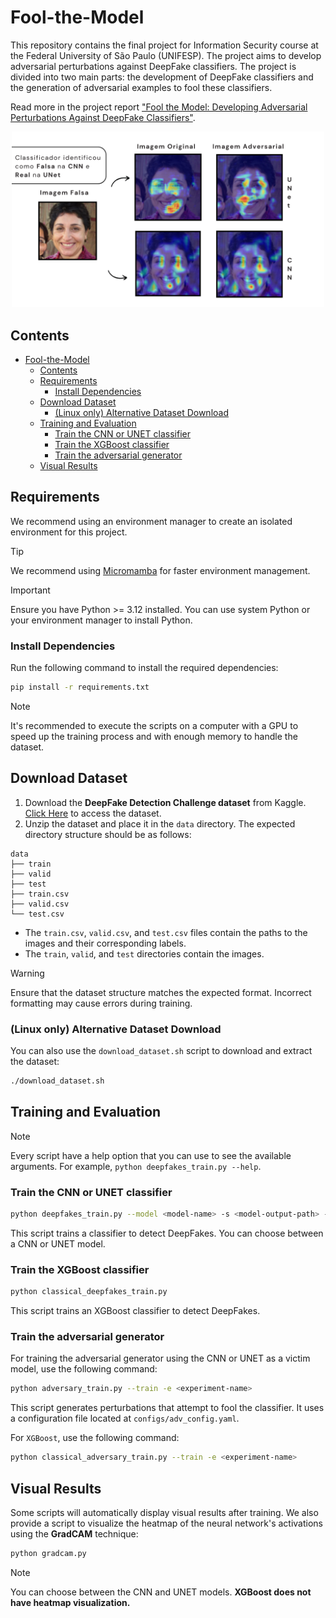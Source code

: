 # Fool-the-Model


This repository contains the final project for Information Security course at the Federal University of São Paulo (UNIFESP). The project aims to develop adversarial perturbations against DeepFake classifiers. The project is divided into two main parts: the development of DeepFake classifiers and the generation of adversarial examples to fool these classifiers. 

Read more in the project report ["Fool the Model: Developing Adversarial Perturbations Against DeepFake Classifiers"](./docs/main.pdf).

<p align="center">
  <img src="./docs/figs/gradcam-imagem-falsa.png" width="500"/>
</p>


## Contents

- [Fool-the-Model](#fool-the-model)
  - [Contents](#contents)
  - [Requirements](#requirements)
    - [Install Dependencies](#install-dependencies)
  - [Download Dataset](#download-dataset)
    - [(Linux only) Alternative Dataset Download](#linux-only-alternative-dataset-download)
  - [Training and Evaluation](#training-and-evaluation)
    - [Train the CNN or UNET classifier](#train-the-cnn-or-unet-classifier)
    - [Train the XGBoost classifier](#train-the-xgboost-classifier)
    - [Train the adversarial generator](#train-the-adversarial-generator)
  - [Visual Results](#visual-results)

## Requirements

We recommend using an environment manager to create an isolated environment for this project.

> [!TIP]
> We recommend using [Micromamba](https://mamba.readthedocs.io/en/latest/installation/micromamba-installation.html) for faster environment management.

> [!IMPORTANT]
> Ensure you have Python >= 3.12 installed. You can use system Python or your environment manager to install Python.

### Install Dependencies
Run the following command to install the required dependencies:

```bash
pip install -r requirements.txt
```

> [!NOTE]
> It's recommended to execute the scripts on a computer with a GPU to speed up the training process and with enough memory to handle the dataset.

## Download Dataset

1. Download the **DeepFake Detection Challenge dataset** from Kaggle. [Click Here](https://www.kaggle.com/datasets/xhlulu/140k-real-and-fake-faces) to access the dataset.
2. Unzip the dataset and place it in the `data` directory. The expected directory structure should be as follows:

```
data
├── train
├── valid
├── test
├── train.csv
├── valid.csv
└── test.csv
```

- The `train.csv`, `valid.csv`, and `test.csv` files contain the paths to the images and their corresponding labels.
- The `train`, `valid`, and `test` directories contain the images.

> [!WARNING]
> Ensure that the dataset structure matches the expected format. Incorrect formatting may cause errors during training.

### (Linux only) Alternative Dataset Download
You can also use the `download_dataset.sh` script to download and extract the dataset:

```bash
./download_dataset.sh
```

## Training and Evaluation

> [!NOTE]
> Every script have a help option that you can use to see the available arguments. For example, `python deepfakes_train.py --help`.

### Train the CNN or UNET classifier

```bash
python deepfakes_train.py --model <model-name> -s <model-output-path> --train
```

This script trains a classifier to detect DeepFakes. You can choose between a CNN or UNET model.

### Train the XGBoost classifier

```bash
python classical_deepfakes_train.py
```

This script trains an XGBoost classifier to detect DeepFakes.

### Train the adversarial generator

For training the adversarial generator using the CNN or UNET as a victim model, use the following command:

```bash
python adversary_train.py --train -e <experiment-name>
```

This script generates perturbations that attempt to fool the classifier. It uses a configuration file located at `configs/adv_config.yaml`.

For `XGBoost`, use the following command:

```bash
python classical_adversary_train.py --train -e <experiment-name>
```

## Visual Results

Some scripts will automatically display visual results after training. We also provide a script to visualize the heatmap of the neural network's activations using the **GradCAM** technique:

```bash
python gradcam.py
```

> [!NOTE]
> You can choose between the CNN and UNET models. **XGBoost does not have heatmap visualization.**

